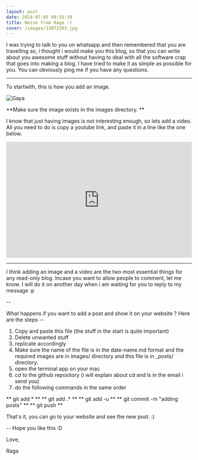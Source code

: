 ```yaml
---
layout: post
date: 2014-07-05 09:55:39
title: Noise from Raga :)
cover: /images/13072203.jpg
---
```


I was trying to talk to you on whatsapp and then remembered that you are travelling so, i thought i would make you this blog, so that you can write about you awesome stuff without having to deal with all the software crap that goes into making a blog. I have tried to make it as simple as possible for you. You can obviously ping me if you have any questions.

---

To startwith, this is how you add an image.

![Gaya](/images/13072203.jpg)

**Make sure the image exists in the images directory. **

I know that just having images is not interesting enough, so lets add a video. All you need to do is copy a youtube link, and paste it in a line like the one below.

<iframe width="100%" height="315" src="http://www.youtube.com/embed/N5WurXNec7E" frameborder="0" allowfullscreen></iframe>

<br />

---

I think adding an image and a video are the two most essential things for any read-only blog. Incase you want to allow people to comment, let me know. I will do it on another day when i am waiting for you to reply to my message :p

-- 

What happens if you want to add a post and show it on your website ? 
Here are the steps --
1) Copy and paste this file (the stuff in the start is quite important)
2) Delete unwanted stuff
3) replicate accordingly
4) Make sure the name of the file is in the date-name.md format and the required images are in images/ directory and this file is in _posts/ directory.
5) open the terminal app on your mac
6) cd to the github repository (i will explain about cd and ls in the email i send you)
7) do the following commands in the same order

** git add * **
** git add .* **
** git add -u **
** git commit -m "adding posts" **
** git push **

That's it, you can go to your website and see the new post. :)

-- 
Hope you like this :D

Love,

Raga